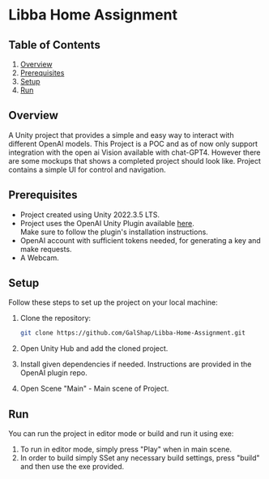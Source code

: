 # Libba Home Assignment

## Table of Contents
1. [Overview](#Overview)
2. [Prerequisites](#Prerequisites)   
3. [Setup](#setup)
4. [Run](#run)

## Overview

A Unity project that provides a simple and easy way to interact with different OpenAI models.
This Project is a POC and as of now only support integration with the open ai Vision available with chat-GPT4.
However there are some mockups that shows a completed project should look like. 
Project contains a simple UI for control and navigation.

## Prerequisites

* Project created using Unity 2022.3.5 LTS. 
* Project uses the OpenAI Unity Plugin available [here](https://github.com/RageAgainstThePixel/com.openai.unity).  
  Make sure to follow the plugin's installation instructions.
* OpenAI account with sufficient tokens needed, for generating a key and make requests.
* A Webcam.


## Setup

Follow these steps to set up the project on your local machine:

1. Clone the repository:
    ```bash
    git clone https://github.com/GalShap/Libba-Home-Assignment.git
    ```

2. Open Unity Hub and add the cloned project.
   
3. Install given dependencies if needed. Instructions are provided in the OpenAI plugin repo. 

4. Open Scene "Main" - Main scene of Project.  

## Run 

You can run the project in editor mode or build and run it using exe:

1. To run in editor mode, simply press "Play" when in main scene.
2. In order to build simply SSet any necessary build settings, press "build" and 
   then use the exe provided. 